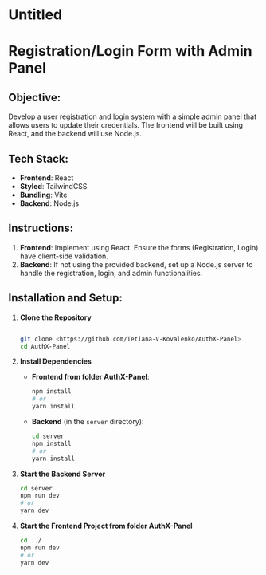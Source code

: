 # Untitled

# Registration/Login Form with Admin Panel

## Objective:

Develop a user registration and login system with a simple admin panel that allows users to update their credentials. The frontend will be built using React, and the backend will use Node.js. 

## Tech Stack:

- **Frontend**: React
- **Styled**: TailwindCSS
- **Bundling**: Vite
- **Backend**: Node.js

## Instructions:

1. **Frontend**: Implement using React. Ensure the forms (Registration, Login) have client-side validation.
2. **Backend**: If not using the provided backend, set up a Node.js server to handle the registration, login, and admin functionalities.

## Installation and Setup:

1. **Clone the Repository**
    
    ```bash
    
    git clone <https://github.com/Tetiana-V-Kovalenko/AuthX-Panel>
    cd AuthX-Panel
    
    ```
    
2. **Install Dependencies**
    - **Frontend from folder AuthX-Panel**:
        
        ```bash
        npm install 
        # or
        yarn install
        ```
        
    - **Backend** (in the `server` directory):
        
        ```bash
        cd server
        npm install
        # or
        yarn install
        ```
        
3. **Start the Backend Server**
    
    ```bash
    cd server
    npm run dev
    # or
    yarn dev
    ```
    
4. **Start the Frontend Project from folder AuthX-Panel**
    
    ```bash
    cd ../
    npm run dev
    # or
    yarn dev
    
    ```
